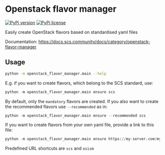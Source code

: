 # Openstack flavor manager

[![PyPi version](https://badgen.net/pypi/v/openstack-flavor-manager/)](https://pypi.org/project/openstack-flavor-manager/)
[![PyPi license](https://badgen.net/pypi/license/openstack-flavor-manager/)](https://pypi.org/project/openstack-flavor-manager/)

Easily create OpenStack flavors based on standardised yaml files

Documentation: <https://docs.scs.community/docs/category/openstack-flavor-manager>


## Usage

```sh
python -m openstack_flavor_manager.main --help
```

E.g. if you want to create flavors, which belong to the SCS standard, use:

```py
python -m openstack_flavor_manager.main ensure scs
```

By default, only the ``mandatory`` flavors are created. If you also want to create the
recommended flavors use ``--recommended`` as in:

```py
python -m openstack_flavor_manager.main ensure --recommended scs
```

If you want to create flavors from your own yaml file, provide a link to this file:

```py
python -m openstack_flavor_manager.main ensure https://my-server.com/my-file.yaml
```

Predefined URL shortcuts are ``scs`` and ``osism``
